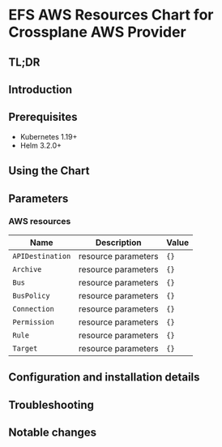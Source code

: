 # EFS AWS Resources Chart for Crossplane AWS Provider

## TL;DR

## Introduction

## Prerequisites

- Kubernetes 1.19+
- Helm 3.2.0+

## Using the Chart

## Parameters

### AWS resources

| Name             | Description         | Value |
| ---------------- | ------------------- | ----- |
| `APIDestination` | resource parameters | `{}`  |
| `Archive`        | resource parameters | `{}`  |
| `Bus`            | resource parameters | `{}`  |
| `BusPolicy`      | resource parameters | `{}`  |
| `Connection`     | resource parameters | `{}`  |
| `Permission`     | resource parameters | `{}`  |
| `Rule`           | resource parameters | `{}`  |
| `Target`         | resource parameters | `{}`  |


## Configuration and installation details


## Troubleshooting


## Notable changes
